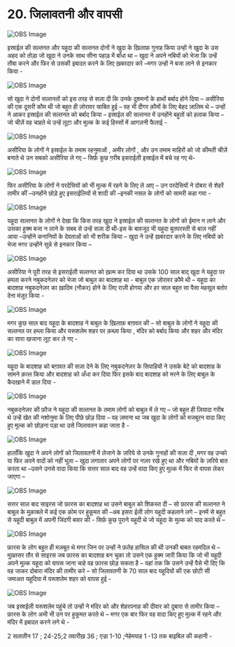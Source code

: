 # 20. जिलावतनी और वापसी 

![OBS Image](https://cdn.door43.org/obs/jpg/360px/obs-en-20-01.jpg)

इस्राईल की सल्तनत और यहूदा की सल्तनत दोनों ने खुदा के ख़िलाफ़ गुनाह किया उन्हों ने खुदा के उस अहद को तोड़ा जो खुदा ने उनके साथ सीना पहाड़ में बाँधा था – खुदा ने अपने नबियों को भेजा कि उन्हें तौबा  करने और फिर से उसकी इबादत करने के लिए ख़बरदार करे –मगर उन्हों ने बजा लाने से इनकार किया -

![OBS Image](https://cdn.door43.org/obs/jpg/360px/obs-en-20-02.jpg)

सो खुदा ने दोनों सल्तनतों को इस तरह से सज़ा दी कि उनके दुशमनों के हाथों बर्बाद होने दिया – असीरिया की एक दूसरी कौम थी जो बहुत ही ज़ोरावर साबित हुई – वह भी दीगर क़ौमों के लिए बेहद ज़ालिम थे – उन्हों ने आकर इस्राईल की सल्तनत को बर्बाद किया – इस्राईल की सल्तनत में उनहोंने बहुतों को हलाक किया –जो चीज़ें वह चाहते थे उन्हें लूटा और मुल्क के कई हिस्सों में आगज़नी फैलाई -  

![OBS Image](https://cdn.door43.org/obs/jpg/360px/obs-en-20-03.jpg)

असीरिया के लोगों ने इस्राईल के तमाम रहनुमाओं , अमीर लोगों , और उन तमाम माहिरों को जो कीमती चीज़ें बनाते थे उन सबको असीरिया ले गए – सिर्फ़ कुछ ग़रीब इसराईली इस्राईल में बचे रह गए थे-     

![OBS Image](https://cdn.door43.org/obs/jpg/360px/obs-en-20-04.jpg)

फिर असीरिया के लोगों ने परदेसियों को भी मुल्क में रहने के लिए ले आए – उन परदेसियों ने दोबरा से शेहरें तामीर कीं –उनहोंने छोड़े हुए इसराईलियों से शादी की –इनकी नसल के लोगों को सामरी कहा गया - 

![OBS Image](https://cdn.door43.org/obs/jpg/360px/obs-en-20-05.jpg)

यहूदा सल्तनत के लोगों ने देखा कि किस तरह खुदा ने इस्राईल की सल्तनत के लोगों को ईमान न लाने और उसका हुक्म बजा न लाने के सबब से उन्हें सज़ा दी थी-इस के बावजूद भी यहुदा बुतपरस्ती से बाज़ नहीं आया –उन्होंने कनानियों के देवताओं को भी शरीक किया – खुदा ने उन्हें ख़बरदार करने के लिए नबियों को भेजा मगर उन्होंने सुन्ने से इनकार किया – 

![OBS Image](https://cdn.door43.org/obs/jpg/360px/obs-en-20-06.jpg)

असीरिया ने पूरी तरह से इसराईली सल्तनत को ख़त्म कर दिया था उसके 100 साल बाद् खुदा ने यहूदा पर हमला करने नबुकदनेज़र को भेजा जो बाबुल का बादशाह था - बाबुल एक ज़ोरावर क़ौमे थी – यहूदा का बादशाह नबुकदनेज़र का ख़ादिम (नौकर) होने के लिए राज़ी होगया और हर साल बहुत सा पैसा महसूल बतोर देना मंज़ूर किया - 

![OBS Image](https://cdn.door43.org/obs/jpg/360px/obs-en-20-07.jpg)

मगर कुछ साल बाद यहूदा के बादशाह ने बाबुल के ख़िलाफ़ बग़ावत की – सो बाबुल के लोगों ने यहूदा की सल्तनत पर हम्ला किया और यरूशलेम शहर पर क़ब्ज़ा किया , मंदिर को बर्बाद किया और शहर और मंदिर का सारा खजाना लूट कर ले गए -  

![OBS Image](https://cdn.door43.org/obs/jpg/360px/obs-en-20-08.jpg)

यहूदा के बादशाह को बग़ावत की सज़ा देने के लिए  नबुकदनेज़र के सिपाहियों ने उसके बेटे को बादशाह के सामने क़त्ल किया और बादशाह को अँधा कर दिया फिर  इसके बाद बादशाह को मरने के लिए बाबुल के कैदखाने में डाल दिया -

![OBS Image](https://cdn.door43.org/obs/jpg/360px/obs-en-20-09.jpg)

नबुकदनेज़र की फ़ौज ने यहूदा की सल्तनत के तमाम लोगों को बाबुल में ले गए – जो बहुत ही ज़ियादा गरीब थे उन्हें खेत की नशोनुमा के लिए पीछे छोड़ दिया – वह ज़माना था जब खुदा के लोगों को मजबूरन वादा किए हुए मुल्क को छोड़ना पड़ा था उसे जिलावतन कहा जाता है -  

![OBS Image](https://cdn.door43.org/obs/jpg/360px/obs-en-20-10.jpg)

हालाँकि खुदा ने अपने लोगों को जिलावतनी में लेजाने के ज़रिये से उनके गुनाहों की सज़ा दी ,मगर वह उन्को या फिर अपने वादों को नहीं भूला – खुदा लगातार अपने लोगों पर नज़र रखे हुए था और नबियों के ज़रिये बात करता था –उसने उनसे वादा किया कि सत्तर साल बाद वह उन्हें वादा किए हुए मुल्क में फिर से वापस लेकर जाएगा –

![OBS Image](https://cdn.door43.org/obs/jpg/360px/obs-en-20-11.jpg)

सत्तर साल बाद साइरस जो फ़ारस का बादशाह था उसने बाबुल को शिकस्त दी – सो फ़ारस की सल्तनत ने बाबुल के मुक़ाबले में कई एक क़ोम पर हुकूमत की –अब इसरा ईली लोग यहूदी कहलाने लगे – इनमें से बहुत से यहूदी बाबुल में अपनी जिंदगी बसर की - सिर्फ़ कुछ पुराने यहूदी थे जो यहूदा के मुल्क को याद करते थे –
 

![OBS Image](https://cdn.door43.org/obs/jpg/360px/obs-en-20-12.jpg)

फ़ारस के लोग बहुत ही मज़बूत थे मगर जिन पर उन्हों ने फ़तेह हासिल की थी उनकी बाबत रहमदिल थे –मुख़्तसर तौर से साइरस जब फ़ारस का बादशाह बन चुका तो  उसने एक हुक्म जारी किया कि जो भी यहूदी अपने मुल्क यहूदा को वापस जाना चाहे वह फ़ारस छोड़ सकता है – यहां तक कि उसने उन्हें पैसे भी दिए कि वह जाकर दोबारा मंदिर की तामीर करे – सो जिलावतनी के 70 साल बाद यहूदियों की एक छोटी सी जमाअत यहूदिया में यरूशलेम शहर को वापस हुई -          

![OBS Image](https://cdn.door43.org/obs/jpg/360px/obs-en-20-13.jpg)

जब इस्राईली यरूशलेम पहुंचे तो उन्हों ने मंदिर को और शेहरपनाह की दीवार को दुबारा से तामीर किया – फ़ारस के लोग अभी भी उन पर हुकूमत करते थे – मगर एक बार फिर वह वादा किए हुए मुल्क में रहने और मंदिर में इबादत करने लगे थे -

2 सलातीन 17 ; 24-25;2 तवारीख़ 36 ; एज्रा 1-10 ;नेहेमयाह 1 -13 तक बाइबिल की कहानी -

